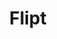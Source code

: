 ---
git: https://github.com/markphelps/flipt
logohandle: fliptio
sort: flipt
title: Flipt
website: https://flipt.io/
---